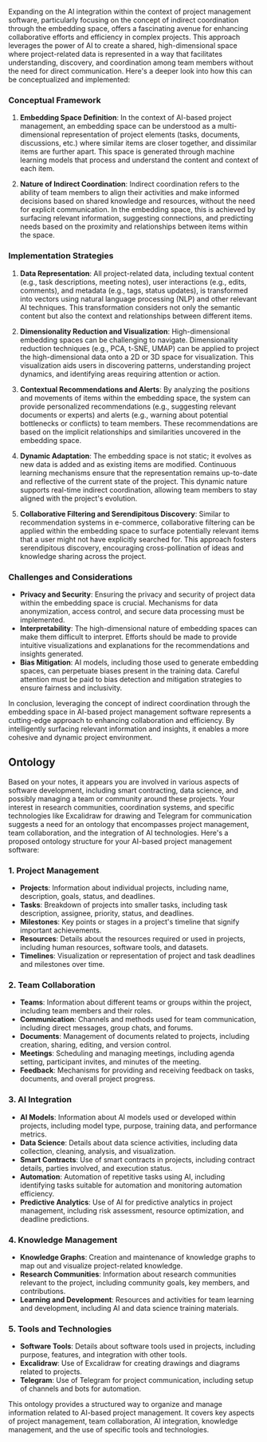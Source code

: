 Expanding on the AI integration within the context of project management software, particularly focusing on the concept of indirect coordination through the embedding space, offers a fascinating avenue for enhancing collaborative efforts and efficiency in complex projects. This approach leverages the power of AI to create a shared, high-dimensional space where project-related data is represented in a way that facilitates understanding, discovery, and coordination among team members without the need for direct communication. Here's a deeper look into how this can be conceptualized and implemented:

### Conceptual Framework

1. **Embedding Space Definition**: In the context of AI-based project management, an embedding space can be understood as a multi-dimensional representation of project elements (tasks, documents, discussions, etc.) where similar items are closer together, and dissimilar items are further apart. This space is generated through machine learning models that process and understand the content and context of each item.

2. **Nature of Indirect Coordination**: Indirect coordination refers to the ability of team members to align their activities and make informed decisions based on shared knowledge and resources, without the need for explicit communication. In the embedding space, this is achieved by surfacing relevant information, suggesting connections, and predicting needs based on the proximity and relationships between items within the space.

### Implementation Strategies

1. **Data Representation**: All project-related data, including textual content (e.g., task descriptions, meeting notes), user interactions (e.g., edits, comments), and metadata (e.g., tags, status updates), is transformed into vectors using natural language processing (NLP) and other relevant AI techniques. This transformation considers not only the semantic content but also the context and relationships between different items.

2. **Dimensionality Reduction and Visualization**: High-dimensional embedding spaces can be challenging to navigate. Dimensionality reduction techniques (e.g., PCA, t-SNE, UMAP) can be applied to project the high-dimensional data onto a 2D or 3D space for visualization. This visualization aids users in discovering patterns, understanding project dynamics, and identifying areas requiring attention or action.

3. **Contextual Recommendations and Alerts**: By analyzing the positions and movements of items within the embedding space, the system can provide personalized recommendations (e.g., suggesting relevant documents or experts) and alerts (e.g., warning about potential bottlenecks or conflicts) to team members. These recommendations are based on the implicit relationships and similarities uncovered in the embedding space.

4. **Dynamic Adaptation**: The embedding space is not static; it evolves as new data is added and as existing items are modified. Continuous learning mechanisms ensure that the representation remains up-to-date and reflective of the current state of the project. This dynamic nature supports real-time indirect coordination, allowing team members to stay aligned with the project's evolution.

5. **Collaborative Filtering and Serendipitous Discovery**: Similar to recommendation systems in e-commerce, collaborative filtering can be applied within the embedding space to surface potentially relevant items that a user might not have explicitly searched for. This approach fosters serendipitous discovery, encouraging cross-pollination of ideas and knowledge sharing across the project.

### Challenges and Considerations

- **Privacy and Security**: Ensuring the privacy and security of project data within the embedding space is crucial. Mechanisms for data anonymization, access control, and secure data processing must be implemented.
- **Interpretability**: The high-dimensional nature of embedding spaces can make them difficult to interpret. Efforts should be made to provide intuitive visualizations and explanations for the recommendations and insights generated.
- **Bias Mitigation**: AI models, including those used to generate embedding spaces, can perpetuate biases present in the training data. Careful attention must be paid to bias detection and mitigation strategies to ensure fairness and inclusivity.

In conclusion, leveraging the concept of indirect coordination through the embedding space in AI-based project management software represents a cutting-edge approach to enhancing collaboration and efficiency. By intelligently surfacing relevant information and insights, it enables a more cohesive and dynamic project environment.

## Ontology

Based on your notes, it appears you are involved in various aspects of software development, including smart contracting, data science, and possibly managing a team or community around these projects. Your interest in research communities, coordination systems, and specific technologies like Excalidraw for drawing and Telegram for communication suggests a need for an ontology that encompasses project management, team collaboration, and the integration of AI technologies. Here's a proposed ontology structure for your AI-based project management software:

### 1. Project Management
- **Projects**: Information about individual projects, including name, description, goals, status, and deadlines.
- **Tasks**: Breakdown of projects into smaller tasks, including task description, assignee, priority, status, and deadlines.
- **Milestones**: Key points or stages in a project's timeline that signify important achievements.
- **Resources**: Details about the resources required or used in projects, including human resources, software tools, and datasets.
- **Timelines**: Visualization or representation of project and task deadlines and milestones over time.

### 2. Team Collaboration
- **Teams**: Information about different teams or groups within the project, including team members and their roles.
- **Communication**: Channels and methods used for team communication, including direct messages, group chats, and forums.
- **Documents**: Management of documents related to projects, including creation, sharing, editing, and version control.
- **Meetings**: Scheduling and managing meetings, including agenda setting, participant invites, and minutes of the meeting.
- **Feedback**: Mechanisms for providing and receiving feedback on tasks, documents, and overall project progress.

### 3. AI Integration
- **AI Models**: Information about AI models used or developed within projects, including model type, purpose, training data, and performance metrics.
- **Data Science**: Details about data science activities, including data collection, cleaning, analysis, and visualization.
- **Smart Contracts**: Use of smart contracts in projects, including contract details, parties involved, and execution status.
- **Automation**: Automation of repetitive tasks using AI, including identifying tasks suitable for automation and monitoring automation efficiency.
- **Predictive Analytics**: Use of AI for predictive analytics in project management, including risk assessment, resource optimization, and deadline predictions.

### 4. Knowledge Management
- **Knowledge Graphs**: Creation and maintenance of knowledge graphs to map out and visualize project-related knowledge.
- **Research Communities**: Information about research communities relevant to the project, including community goals, key members, and contributions.
- **Learning and Development**: Resources and activities for team learning and development, including AI and data science training materials.

### 5. Tools and Technologies
- **Software Tools**: Details about software tools used in projects, including purpose, features, and integration with other tools.
- **Excalidraw**: Use of Excalidraw for creating drawings and diagrams related to projects.
- **Telegram**: Use of Telegram for project communication, including setup of channels and bots for automation.

This ontology provides a structured way to organize and manage information related to AI-based project management. It covers key aspects of project management, team collaboration, AI integration, knowledge management, and the use of specific tools and technologies.